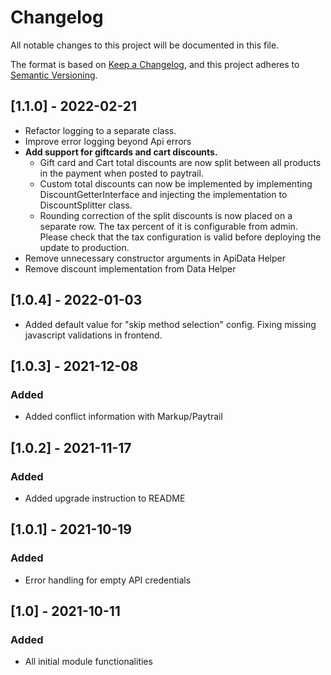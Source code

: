 # Changelog
All notable changes to this project will be documented in this file.

The format is based on [Keep a Changelog](https://keepachangelog.com/en/1.0.0/),
and this project adheres to [Semantic Versioning](https://semver.org/spec/v2.0.0.html).

## [1.1.0] - 2022-02-21
- Refactor logging to a separate class.
- Improve error logging beyond Api errors
- **Add support for giftcards and cart discounts.**
  - Gift card and Cart total discounts are now split between all products in the payment when posted to paytrail.
  - Custom total discounts can now be implemented by implementing DiscountGetterInterface and injecting the
  implementation to DiscountSplitter class.
  - Rounding correction of the split discounts is now placed on a separate row. The tax percent of it is configurable 
  from admin. Please check that the tax configuration is valid before deploying the update to production.
- Remove unnecessary constructor arguments in ApiData Helper
- Remove discount implementation from Data Helper

## [1.0.4] - 2022-01-03
- Added default value for "skip method selection" config. Fixing missing javascript validations in frontend.

## [1.0.3] - 2021-12-08
### Added
- Added conflict information with Markup/Paytrail

## [1.0.2] - 2021-11-17
### Added
- Added upgrade instruction to README

## [1.0.1] - 2021-10-19
### Added
- Error handling for empty API credentials

## [1.0] - 2021-10-11
### Added
- All initial module functionalities
